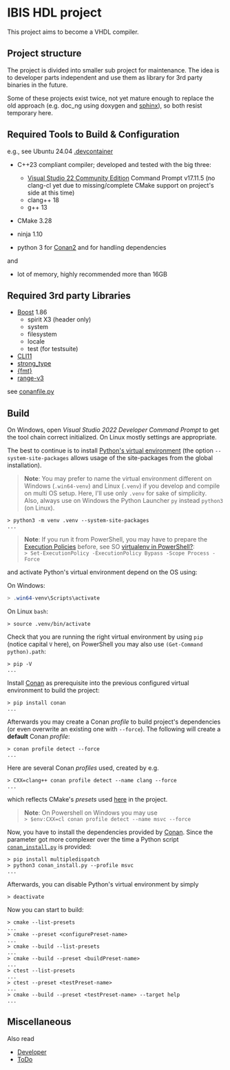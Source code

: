 IBIS HDL project
================

This project aims to become a VHDL compiler.

## Project structure

The project is divided into smaller sub project for maintenance. The idea is to developer parts
independent and use them as library for 3rd party binaries in the future.

Some of these projects exist twice, not yet mature enough to replace the old approach 
(e.g. doc_ng using doxygen and [sphinx](https://www.sphinx-doc.org/)), so both resist 
temporary here.

## Required Tools to Build & Configuration

e.g., see Ubuntu 24.04 [.devcontainer](/.devcontainer)

* C++23 compliant compiler; developed and tested with the big three:
    - [Visual Studio 22 Community Edition](https://visualstudio.microsoft.com/de/vs/community/)
      Command Prompt v17.11.5 (no clang-cl yet due to 
      missing/complete CMake support on project's side at this time)
    - clang++ 18
    - g++ 13

* CMake 3.28
* ninja 1.10

* python 3 for [Conan2](https://conan.io/) and for handling dependencies

and

* lot of memory, highly recommended more than 16GB

## Required 3rd party Libraries

* [Boost](https://www.boost.org/) 1.86
    - spirit X3 (header only)
    - system
    - filesystem
    - locale
    - test (for testsuite)
* [CLI11](https://github.com/CLIUtils/CLI11)
* [strong_type](https://github.com/rollbear/strong_type)
* [{fmt}](https://github.com/fmtlib/fmt)
* [range-v3](https://github.com/ericniebler/range-v3)

see [conanfile.py](/conanfile.py)

## Build

On Windows, open *Visual Studio 2022 Developer Command Prompt* to get the tool chain correct
initialized. On Linux mostly settings are appropriate.

The best to continue is to install [Python's virtual environment](https://docs.python.org/3/library/venv.html) (the option `--system-site-packages` allows usage of the site-packages from the global installation).

> **Note**: You may prefer to name the virtual environment different on Windows (`.win64-venv`) and 
  Linux (`.venv`) if you develop and compile on multi OS setup. Here, I'll use only `.venv` for
  sake of simplicity. \
  Also, always use on Windows the Python Launcher `py` instead `python3` (on Linux).

```shell
> python3 -m venv .venv --system-site-packages
...
```

> **Note**: If you run it from PowerShell, you may have to prepare the 
  [Execution Policies](https://docs.microsoft.com/en-us/powershell/module/microsoft.powershell.core/about/about_execution_policies?view=powershell-7.2) 
  before, see SO [virtualenv in PowerShell?](https://stackoverflow.com/questions/1365081/virtualenv-in-powershell):\
  `> Set-ExecutionPolicy -ExecutionPolicy Bypass -Scope Process -Force`

and activate Python's virtual environment depend on the OS using:

On Windows:
```powershell
> .win64-venv\Scripts\activate
```

On Linux `bash`:
```shell
> source .venv/bin/activate
```

Check that you are running the right virtual environment by using `pip` (notice capital `V` here),
on PowerShell you may also use `(Get-Command python).path`:

```shell
> pip -V
...
```

Install [Conan](https://conan.io/) as prerequisite into the previous configured virtual 
environment to build the project:

```shell
> pip install conan
...
```

Afterwards you may create a Conan *profile* to build project's dependencies (or even overwrite
an existing one with `--force`). The following will create a **default** Conan *profile*:

```shell
> conan profile detect --force
...
```

Here are several Conan *profiles* used, created by e.g.

```shell
> CXX=clang++ conan profile detect --name clang --force
...
```

which reflects CMake's *presets* used [here](/CMakePresets.json) in the project. 

> **Note**: On Powershell on Windows you may use \
  `> $env:CXX=cl conan profile detect --name msvc --force`


Now, you have to install the dependencies provided by [Conan](https://conan.io/). Since the parameter 
got more complexer over the time a Python script [`conan_install.py`](/conan_install.py) is provided:

```shell
> pip install multipledispatch
> python3 conan_install.py --profile msvc
...
```

Afterwards, you can disable Python's virtual environment by simply

```shell
> deactivate
```

Now you can start to build:

```shell
> cmake --list-presets
...
> cmake --preset <configurePreset-name>
...
> cmake --build --list-presets
...
> cmake --build --preset <buildPreset-name>
...
> ctest --list-presets
...
> ctest --preset <testPreset-name>
...
> cmake --build --preset <testPreset-name> --target help
...
```

## Miscellaneous

Also read
- [Developer](doc/developer.md)
- [ToDo](doc/todo.md)
